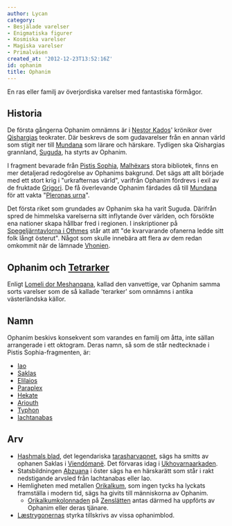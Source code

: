 ```yaml
---
author: Lycan
category:
- Besjälade varelser
- Enigmatiska figurer
- Kosmiska varelser
- Magiska varelser
- Primalväsen
created_at: '2012-12-23T13:52:16Z'
id: ophanim
title: Ophanim
---
```

En ras eller familj av överjordiska varelser med fantastiska förmågor.

## Historia

De första gångerna Ophanim omnämns är i [Nestor Kados]' krönikor över [Qishargias] teokrater. Där beskrevs de som gudavarelser från en annan värld som stigit ner till [Mundana] som lärare och härskare. Tydligen ska Qishargias grannland, [Suguda], ha styrts av Ophanim.

I fragment bevarade från [Pistis Sophia], [Malhëxars] stora bibliotek, finns en mer detaljerad redogörelse av Ophanims bakgrund. Det sägs att allt började med ett stort krig i "urkrafternas värld", varifrån Ophanim fördrevs i exil av de fruktade [Grigori]. De få överlevande Ophanim färdades då till [Mundana] för att vakta "[Pleronas urna]".

Det första riket som grundades av Ophanim ska ha varit Suguda. Därifrån spred de himmelska varelserna sitt inflytande över världen, och försökte ena nationer skapa hållbar fred i regionen. I inskriptioner på [Spegeljärntavlorna i Othmes] står att att "de kvarvarande ofanerna ledde sitt folk långt österut". Något som skulle innebära att flera av dem redan omkommit när de lämnade [Vhonien].

## Ophanim och [Tetrarker]

Enligt [Lomeli dor Meshanqana], kallad den vanvettige, var Ophanim samma sorts varelser som de så kallade 'terarker' som omnämns i antika västerländska källor.

## Namn

Ophanim beskivs konsekvent som varandes en familj om åtta, inte sällan arrangerade i ett oktogram. Deras namn, så som de står nedtecknade i Pistis Sophia-fragmenten, är:

-   [Iao]
-   [Saklas]
-   [Elilaios]
-   [Paraplex]
-   [Hekate]
-   [Ariouth]
-   [Typhon]
-   [Iachtanabas]

## Arv

-   [Hashmals blad], det legendariska [tarasharvapnet], sägs ha smitts av ophanen Saklas i [Viendómanë]. Det förvaras idag i [Ukhovarnaarkaden].
-   Statsbildningen [Abzuana] i öster sägs ha en härskarätt som står i rakt nedstigande arvsled från Iachtanabas eller Iao.
-   Hemligheten med metallen [Orikalkum], som ingen tycks ha lyckats framställa i modern tid, sägs ha givits till människorna av Ophanim.
    -   [Orikalkumkolonnaden] på [Zenslätten] antas därmed ha uppförts av Ophanim eller deras tjänare.
-   [Læstrygonernas] styrka tillskrivs av vissa ophanimblod.

  [Nestor Kados]: Nestor_Kados
  [Qishargias]: Qishargia
  [Mundana]: Mundana
  [Suguda]: Suguda
  [Pistis Sophia]: Pistis_Sophia
  [Malhëxars]: Malhëxar
  [Grigori]: Grigori
  [Pleronas urna]: Pleronas_urna
  [Spegeljärntavlorna i Othmes]: Spegeljärntavlorna_i_Othmes
  [Vhonien]: Vhonien
  [Tetrarker]: Tetrarker
  [Lomeli dor Meshanqana]: Lomeli_dor_Meshanqana
  [Iao]: Iao
  [Saklas]: Saklas
  [Elilaios]: Elilaios
  [Paraplex]: Paraplex
  [Hekate]: Hekate
  [Ariouth]: Ariouth
  [Typhon]: Typhon
  [Iachtanabas]: Iachtanabas
  [Hashmals blad]: Hashmals_blad
  [tarasharvapnet]: Tarasharer
  [Viendómanë]: Viendómanë
  [Ukhovarnaarkaden]: Ukhovarnaarkaden
  [Abzuana]: Abzuana
  [Orikalkum]: Orikalkum
  [Orikalkumkolonnaden]: Orikalkumkolonnad
  [Zenslätten]: Zenslätten
  [Læstrygonernas]: Læstrygoner